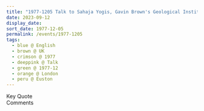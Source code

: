 ```yaml
---
title: "1977-1205 Talk to Sahaja Yogis, Gavin Brown's Geological Institute (Terrace House), 160 North Gower Street, 2nd Floor, Euston, London, UK"
date: 2023-09-12
display_date: 
sort_date: 1977-12-05
permalink: /events/1977-1205
tags:
  - blue @ English
  - brown @ UK
  - crimson @ 1977
  - deeppink @ Talk
  - green @ 1977-12
  - orange @ London
  - peru @ Euston
---
```


<wave-list>
  <list-title color="green" width="75">Key Quote</list-title>
  <list-item color="BlanchedAlmond"  width="200"></list-item>
  <list-item color="Lavender"></list-item>
  <list-item color="BlanchedAlmond"></list-item>
</wave-list>

<br>

<wave-list>
  <list-title color="green" width="75">Comments</list-title>
  <list-item color="BlanchedAlmond"  width="200"></list-item>
  <list-item color="Lavender"></list-item>
  <list-item color="BlanchedAlmond"></list-item>
</wave-list>
